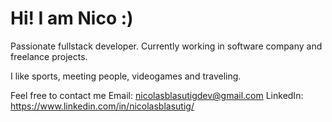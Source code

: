 # Hi! I am Nico :)

Passionate fullstack developer. Currently working in software company and freelance projects. 

I like sports, meeting people, videogames and traveling. 

Feel free to contact me
Email: nicolasblasutigdev@gmail.com
LinkedIn: https://www.linkedin.com/in/nicolasblasutig/
